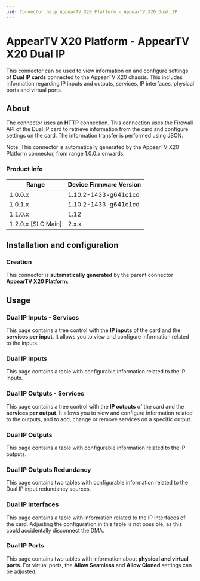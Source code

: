 ```yaml
---
uid: Connector_help_AppearTV_X20_Platform_-_AppearTV_X20_Dual_IP
---
```


# AppearTV X20 Platform - AppearTV X20 Dual IP

This connector can be used to view information on and configure settings of **Dual IP cards** connected to the AppearTV X20 chassis. This includes information regarding IP inputs and outputs, services, IP interfaces, physical ports and virtual ports.

## About

The connector uses an **HTTP** connection. This connection uses the Firewall API of the Dual IP card to retrieve information from the card and configure settings on the card. The information transfer is performed using JSON.

Note: This connector is automatically generated by the AppearTV X20 Platform connector, from range 1.0.0.x onwards.

### Product Info

| Range                | Device Firmware Version     |
|----------------------|-----------------------------|
| 1.0.0.x              | 1.10.2-1433-g641c1cd        |
| 1.0.1.x              | 1.10.2-1433-g641c1cd        |
| 1.1.0.x              | 1.12                        |
| 1.2.0.x [SLC Main]   | 2.x.x                       |

## Installation and configuration

### Creation

This connector is **automatically generated** by the parent connector **AppearTV X20 Platform**.

## Usage

### Dual IP Inputs - Services

This page contains a tree control with the **IP inputs** of the card and the **services per input**. It allows you to view and configure information related to the inputs.

### Dual IP Inputs

This page contains a table with configurable information related to the IP inputs.

### Dual IP Outputs - Services

This page contains a tree control with the **IP outputs** of the card and the **services per output**. It allows you to view and configure information related to the outputs, and to add, change or remove services on a specific output.

### Dual IP Outputs

This page contains a table with configurable information related to the IP outputs.

### Dual IP Outputs Redundancy

This page contains two tables with configurable information related to the Dual IP input redundancy sources.

### Dual IP Interfaces

This page contains a table with information related to the IP interfaces of the card. Adjusting the configuration in this table is not possible, as this could accidentally disconnect the DMA.

### Dual IP Ports

This page contains two tables with information about **physical and virtual ports**. For virtual ports, the **Allow Seamless** and **Allow Cloned** settings can be adjusted.
